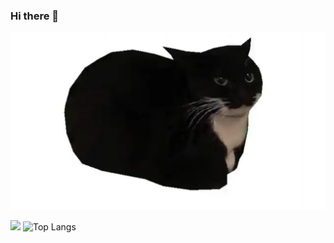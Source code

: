 ### Hi there 👋

<img src= "https://github.com/LAZENGANNN/LAZENGANNN/blob/main/maxwell.png?raw=true"  alt="maxwell">

![](https://github-profile-summary-cards.vercel.app/api/cards/stats?username=daniilshat&theme=solarized_dark) ![Top Langs](https://github-readme-stats.vercel.app/api/top-langs/?username=LAZENGANNN)






<!--
**LAZENGANNN/LAZENGANNN** is a ✨ _special_ ✨ repository because its `README.md` (this file) appears on your GitHub profile.

Here are some ideas to get you started:

- 🔭 I’m currently working on ...
- 🌱 I’m currently learning ...
- 👯 I’m looking to collaborate on ...
- 🤔 I’m looking for help with ...
- 💬 Ask me about ...
- 📫 How to reach me: ...
- 😄 Pronouns: ...
- ⚡ Fun fact: ...
-->
